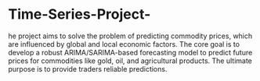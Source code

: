 # Time-Series-Project-
he project aims to solve the problem of predicting commodity prices, which are influenced by global and local economic factors. The core goal is to develop a robust ARIMA/SARIMA-based forecasting model to predict future prices for commodities like gold, oil, and agricultural products. The ultimate purpose is to provide traders reliable predictions.
